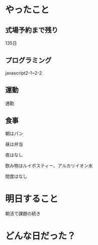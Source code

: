 # やったこと

## 式場予約まで残り

135日

## プログラミング

javascript2-1~2-2

## 運動

通勤

## 食事

朝はパン

昼は弁当

夜はなし

飲み物はルイボスティー、アルカリイオン水

間食はなし

# 明日すること

朝活で課題の続き

# どんな日だった？

